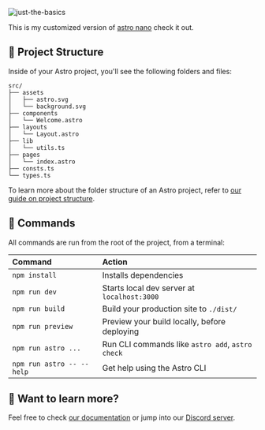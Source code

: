 ![just-the-basics](https://github.com/withastro/astro/assets/2244813/a0a5533c-a856-4198-8470-2d67b1d7c554)

This is my customized version of [astro nano](https://astro-nano.vercel.app) check it out.

## 🚀 Project Structure

Inside of your Astro project, you'll see the following folders and files:

```text
src/
├── assets
│   ├── astro.svg
│   └── background.svg
├── components
│   └── Welcome.astro
├── layouts
│   └── Layout.astro
├── lib
│   └── utils.ts
├── pages
│   └── index.astro
├── consts.ts
└── types.ts
```

To learn more about the folder structure of an Astro project, refer to [our guide on project structure](https://docs.astro.build/en/basics/project-structure/).

## 🧞 Commands

All commands are run from the root of the project, from a terminal:

| Command                   | Action                                           |
| :------------------------ | :----------------------------------------------- |
| `npm install`             | Installs dependencies                            |
| `npm run dev`             | Starts local dev server at `localhost:3000`      |
| `npm run build`           | Build your production site to `./dist/`          |
| `npm run preview`         | Preview your build locally, before deploying     |
| `npm run astro ...`       | Run CLI commands like `astro add`, `astro check` |
| `npm run astro -- --help` | Get help using the Astro CLI                     |

## 👀 Want to learn more?

Feel free to check [our documentation](https://docs.astro.build) or jump into our [Discord server](https://astro.build/chat).
